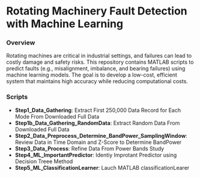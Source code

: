 # Rotating Machinery Fault Detection with Machine Learning

### Overview

Rotating machines are critical in industrial settings, and failures can lead to costly damage and safety risks. This repository contains MATLAB scripts to predict faults (e.g., misalignment, imbalance, and bearing failures) using machine learning models. The goal is to develop a low-cost, efficient system that maintains high accuracy while reducing computational costs.

### Scripts

- **Step1_Data_Gathering**: Extract First 250,000 Data Record for Each Mode From Downloaded Full Data
- **Step1b_Data_Gathering_RandomData**: Extract Random Data From Downloaded Full Data
- **Step2_Data_Preprocess_Determine_BandPower_SamplingWindow**: Review Data in Time Domain and Z-Score to Determine BandPower 
- **Step3_Data_Process**: Refine Data From Power Bands Study
- **Step4_ML_ImportantPredictor**: Identiy Improtant Predictor using Decision Treee Method
- **Step5_ML_ClassificationLearner**: Lauch MATLAB classificationLearer





